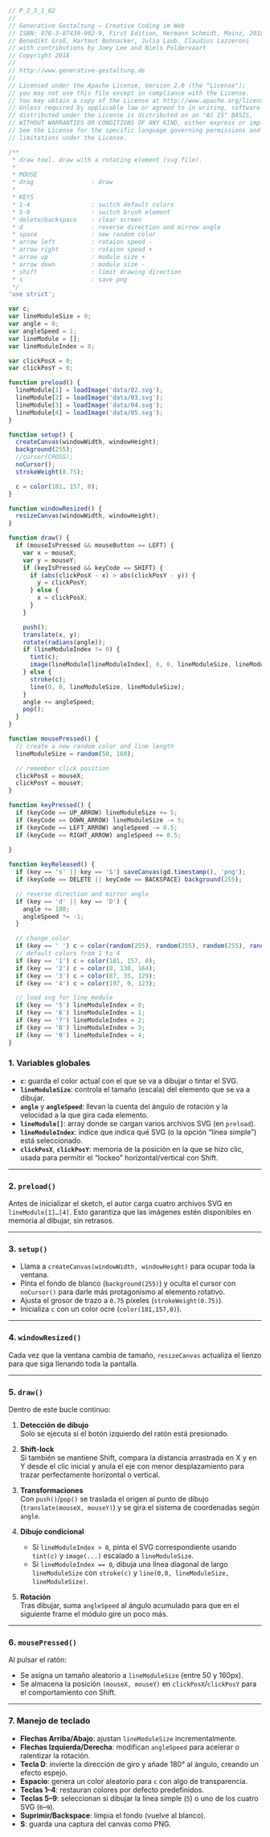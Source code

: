 
```js
// P_2_3_1_02
//
// Generative Gestaltung – Creative Coding im Web
// ISBN: 978-3-87439-902-9, First Edition, Hermann Schmidt, Mainz, 2018
// Benedikt Groß, Hartmut Bohnacker, Julia Laub, Claudius Lazzeroni
// with contributions by Joey Lee and Niels Poldervaart
// Copyright 2018
//
// http://www.generative-gestaltung.de
//
// Licensed under the Apache License, Version 2.0 (the "License");
// you may not use this file except in compliance with the License.
// You may obtain a copy of the License at http://www.apache.org/licenses/LICENSE-2.0
// Unless required by applicable law or agreed to in writing, software
// distributed under the License is distributed on an "AS IS" BASIS,
// WITHOUT WARRANTIES OR CONDITIONS OF ANY KIND, either express or implied.
// See the License for the specific language governing permissions and
// limitations under the License.

/**
 * draw tool. draw with a rotating element (svg file).
 *
 * MOUSE
 * drag                : draw
 *
 * KEYS
 * 1-4                 : switch default colors
 * 5-9                 : switch brush element
 * delete/backspace    : clear screen
 * d                   : reverse direction and mirrow angle
 * space               : new random color
 * arrow left          : rotaion speed -
 * arrow right         : rotaion speed +
 * arrow up            : module size +
 * arrow down          : module size -
 * shift               : limit drawing direction
 * s                   : save png
 */
'use strict';

var c;
var lineModuleSize = 0;
var angle = 0;
var angleSpeed = 1;
var lineModule = [];
var lineModuleIndex = 0;

var clickPosX = 0;
var clickPosY = 0;

function preload() {
  lineModule[1] = loadImage('data/02.svg');
  lineModule[2] = loadImage('data/03.svg');
  lineModule[3] = loadImage('data/04.svg');
  lineModule[4] = loadImage('data/05.svg');
}

function setup() {
  createCanvas(windowWidth, windowHeight);
  background(255);
  //cursor(CROSS);
  noCursor();
  strokeWeight(0.75);

  c = color(181, 157, 0);
}

function windowResized() {
  resizeCanvas(windowWidth, windowHeight);
}

function draw() {
  if (mouseIsPressed && mouseButton == LEFT) {
    var x = mouseX;
    var y = mouseY;
    if (keyIsPressed && keyCode == SHIFT) {
      if (abs(clickPosX - x) > abs(clickPosY - y)) {
        y = clickPosY;
      } else {
        x = clickPosX;
      }
    }

    push();
    translate(x, y);
    rotate(radians(angle));
    if (lineModuleIndex != 0) {
      tint(c);
      image(lineModule[lineModuleIndex], 0, 0, lineModuleSize, lineModuleSize);
    } else {
      stroke(c);
      line(0, 0, lineModuleSize, lineModuleSize);
    }
    angle += angleSpeed;
    pop();
  }
}

function mousePressed() {
  // create a new random color and line length
  lineModuleSize = random(50, 160);

  // remember click position
  clickPosX = mouseX;
  clickPosY = mouseY;
}

function keyPressed() {
  if (keyCode == UP_ARROW) lineModuleSize += 5;
  if (keyCode == DOWN_ARROW) lineModuleSize -= 5;
  if (keyCode == LEFT_ARROW) angleSpeed -= 0.5;
  if (keyCode == RIGHT_ARROW) angleSpeed += 0.5;
  
}

function keyReleased() {
  if (key == 's' || key == 'S') saveCanvas(gd.timestamp(), 'png');
  if (keyCode == DELETE || keyCode == BACKSPACE) background(255);

  // reverse direction and mirror angle
  if (key == 'd' || key == 'D') {
    angle += 180;
    angleSpeed *= -1;
  }

  // change color
  if (key == ' ') c = color(random(255), random(255), random(255), random(80, 100));
  // default colors from 1 to 4
  if (key == '1') c = color(181, 157, 0);
  if (key == '2') c = color(0, 130, 164);
  if (key == '3') c = color(87, 35, 129);
  if (key == '4') c = color(197, 0, 123);

  // load svg for line module
  if (key == '5') lineModuleIndex = 0;
  if (key == '6') lineModuleIndex = 1;
  if (key == '7') lineModuleIndex = 2;
  if (key == '8') lineModuleIndex = 3;
  if (key == '9') lineModuleIndex = 4;
}
```

### 1. Variables globales  
- **`c`**: guarda el color actual con el que se va a dibujar o tintar el SVG.  
- **`lineModuleSize`**: controla el tamaño (escala) del elemento que se va a dibujar.  
- **`angle`** y **`angleSpeed`**: llevan la cuenta del ángulo de rotación y la velocidad a la que gira cada elemento.  
- **`lineModule[]`**: array donde se cargan varios archivos SVG (en `preload`).  
- **`lineModuleIndex`**: índice que indica qué SVG (o la opción “línea simple”) está seleccionado.  
- **`clickPosX`**, **`clickPosY`**: memoria de la posición en la que se hizo clic, usada para permitir el “lockeo” horizontal/vertical con Shift.

---

### 2. `preload()`  
Antes de inicializar el sketch, el autor carga cuatro archivos SVG en `lineModule[1]…[4]`. Esto garantiza que las imágenes estén disponibles en memoria al dibujar, sin retrasos.

---

### 3. `setup()`  
- Llama a `createCanvas(windowWidth, windowHeight)` para ocupar toda la ventana.  
- Pinta el fondo de blanco (`background(255)`) y oculta el cursor con `noCursor()` para darle más protagonismo al elemento rotativo.  
- Ajusta el grosor de trazo a `0.75` píxeles (`strokeWeight(0.75)`).  
- Inicializa `c` con un color ocre (`color(181,157,0)`).

---

### 4. `windowResized()`  
Cada vez que la ventana cambia de tamaño, `resizeCanvas` actualiza el lienzo para que siga llenando toda la pantalla.

---

### 5. `draw()`  
Dentro de este bucle continuo:

1. **Detección de dibujo**  
   Solo se ejecuta si el botón izquierdo del ratón está presionado.

2. **Shift‑lock**  
   Si también se mantiene Shift, compara la distancia arrastrada en X y en Y desde el clic inicial y anula el eje con menor desplazamiento para trazar perfectamente horizontal o vertical.

3. **Transformaciones**  
   Con `push()`/`pop()` se traslada el origen al punto de dibujo (`translate(mouseX, mouseY)`) y se gira el sistema de coordenadas según `angle`.

4. **Dibujo condicional**  
   - Si `lineModuleIndex > 0`, pinta el SVG correspondiente usando `tint(c)` y `image(...)` escalado a `lineModuleSize`.  
   - Si `lineModuleIndex == 0`, dibuja una línea diagonal de largo `lineModuleSize` con `stroke(c)` y `line(0,0, lineModuleSize, lineModuleSize)`.

5. **Rotación**  
   Tras dibujar, suma `angleSpeed` al ángulo acumulado para que en el siguiente frame el módulo gire un poco más.

---

### 6. `mousePressed()`  
Al pulsar el ratón:

- Se asigna un tamaño aleatorio a `lineModuleSize` (entre 50 y 160px).  
- Se almacena la posición `(mouseX, mouseY)` en `clickPosX`/`clickPosY` para el comportamiento con Shift.

---

### 7. Manejo de teclado  
- **Flechas Arriba/Abajo**: ajustan `lineModuleSize` incrementalmente.  
- **Flechas Izquierda/Derecha**: modifican `angleSpeed` para acelerar o ralentizar la rotación.  
- **Tecla D**: invierte la dirección de giro y añade 180° al ángulo, creando un efecto espejo.  
- **Espacio**: genera un color aleatorio para `c` con algo de transparencia.  
- **Teclas 1–4**: restauran colores por defecto predefinidos.  
- **Teclas 5–9**: seleccionan si dibujar la línea simple (`5`) o uno de los cuatro SVG (`6`–`9`).  
- **Suprimir/Backspace**: limpia el fondo (vuelve al blanco).  
- **S**: guarda una captura del canvas como PNG.
